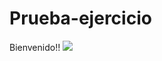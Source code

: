# Prueba-ejercicio
Bienvenido!!
![](https://i.pinimg.com/564x/24/61/12/246112f007aed297a3ee8a9f565875e9.jpg)
